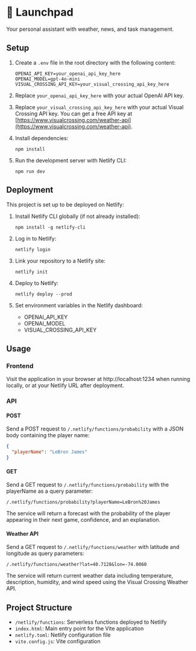 # 🚀 Launchpad

Your personal assistant with weather, news, and task management.

## Setup

1. Create a `.env` file in the root directory with the following content:

   ```
   OPENAI_API_KEY=your_openai_api_key_here
   OPENAI_MODEL=gpt-4o-mini
   VISUAL_CROSSING_API_KEY=your_visual_crossing_api_key_here
   ```

2. Replace `your_openai_api_key_here` with your actual OpenAI API key.

3. Replace `your_visual_crossing_api_key_here` with your actual Visual Crossing API key. You can get a free API key at [https://www.visualcrossing.com/weather-api](https://www.visualcrossing.com/weather-api).

4. Install dependencies:

   ```
   npm install
   ```

5. Run the development server with Netlify CLI:
   ```
   npm run dev
   ```

## Deployment

This project is set up to be deployed on Netlify:

1. Install Netlify CLI globally (if not already installed):

   ```
   npm install -g netlify-cli
   ```

2. Log in to Netlify:

   ```
   netlify login
   ```

3. Link your repository to a Netlify site:

   ```
   netlify init
   ```

4. Deploy to Netlify:

   ```
   netlify deploy --prod
   ```

5. Set environment variables in the Netlify dashboard:
   - OPENAI_API_KEY
   - OPENAI_MODEL
   - VISUAL_CROSSING_API_KEY

## Usage

### Frontend

Visit the application in your browser at http://localhost:1234 when running locally, or at your Netlify URL after deployment.

### API

#### POST

Send a POST request to `/.netlify/functions/probability` with a JSON body containing the player name:

```json
{
  "playerName": "LeBron James"
}
```

#### GET

Send a GET request to `/.netlify/functions/probability` with the playerName as a query parameter:

```
/.netlify/functions/probability?playerName=LeBron%20James
```

The service will return a forecast with the probability of the player appearing in their next game, confidence, and an explanation.

#### Weather API

Send a GET request to `/.netlify/functions/weather` with latitude and longitude as query parameters:

```
/.netlify/functions/weather?lat=40.7128&lon=-74.0060
```

The service will return current weather data including temperature, description, humidity, and wind speed using the Visual Crossing Weather API.

## Project Structure

- `/netlify/functions`: Serverless functions deployed to Netlify
- `index.html`: Main entry point for the Vite application
- `netlify.toml`: Netlify configuration file
- `vite.config.js`: Vite configuration
